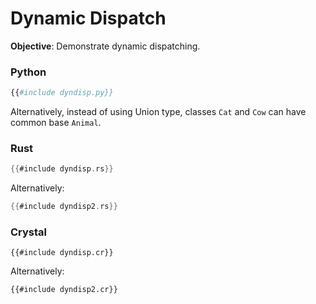 # Dynamic Dispatch

**Objective**: Demonstrate dynamic dispatching.

### Python

```python
{{#include dyndisp.py}}
```

Alternatively, instead of using Union type, classes `Cat` and `Cow` can have common base `Animal`.

### Rust

```rust
{{#include dyndisp.rs}}
```

Alternatively:

```rust
{{#include dyndisp2.rs}}
```

### Crystal

```crystal
{{#include dyndisp.cr}}
```

Alternatively:

```crystal
{{#include dyndisp2.cr}}
```
